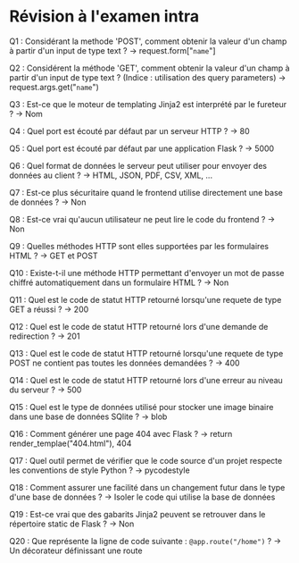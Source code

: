 # Révision à l'examen intra

Q1 : Considérant la methode 'POST', comment obtenir la valeur d'un champ à partir d'un input de type text ?
-> request.form["`name`"]

Q2 : Considérent la méthode 'GET', comment obtenir la valeur d'un champ à partir d'un input de type text ? (Indice : utilisation des query parameters)
-> request.args.get("`name`")

Q3 : Est-ce que le moteur de templating Jinja2 est interprété par le fureteur ?
-> Nom

Q4 : Quel port est écouté par défaut par un serveur HTTP ?
-> 80

Q5 : Quel port est écouté par défaut par une application Flask ?
-> 5000

Q6 : Quel format de données le serveur peut utiliser pour envoyer des données au client ?
-> HTML, JSON, PDF, CSV, XML, ...

Q7 : Est-ce plus sécuritaire quand le frontend utilise directement une base de données ?
-> Non

Q8 : Est-ce vrai qu'aucun utilisateur ne peut lire le code du frontend ?
-> Non

Q9 : Quelles méthodes HTTP sont elles supportées par les formulaires HTML ?
-> GET et POST

Q10 : Existe-t-il une méthode HTTP permettant d'envoyer un mot de passe chiffré automatiquement dans un formulaire HTML ?
-> Non

Q11 : Quel est le code de statut HTTP retourné lorsqu'une requete de type GET a réussi ?
-> 200

Q12 : Quel est le code de statut HTTP retourné lors d'une demande de redirection ?
-> 201

Q13 : Quel est le code de statut HTTP retourné lorsqu'une requete de type POST ne contient pas toutes les données demandées ?
-> 400

Q14 : Quel est le code de statut HTTP retourné lors d'une erreur au niveau du serveur ?
-> 500

Q15 : Quel est le type de données utilisé pour stocker une image binaire dans une base de données SQlite ?
-> blob

Q16 : Comment générer une page 404 avec Flask ?
-> return render_templae("404.html"), 404

Q17 : Quel outil permet de vérifier que le code source d'un projet respecte les conventions de style Python ?
-> pycodestyle

Q18 : Comment assurer une facilité dans un changement futur dans le type d'une base de données ?
-> Isoler le code qui utilise la base de données

Q19 : Est-ce vrai que des gabarits Jinja2 peuvent se retrouver dans le répertoire static de Flask ?
-> Non

Q20 : Que représente la ligne de code suivante : `@app.route("/home")` ?
-> Un décorateur définissant une route
